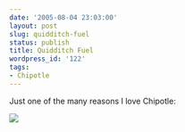 ```yaml
---
date: '2005-08-04 23:03:00'
layout: post
slug: quidditch-fuel
status: publish
title: Quidditch Fuel
wordpress_id: '122'
tags:
- Chipotle
---
```


Just one of the many reasons I love Chipotle:


[![](http://photos21.flickr.com/31313382_592fbe6ce4_s.jpg)](http://www.flickr.com/photos/19463662@N00/31313382)


